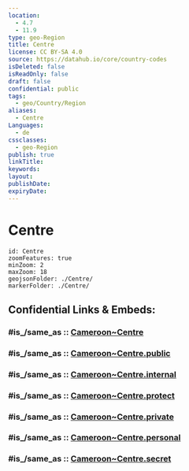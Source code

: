 ```yaml
---
location:
  - 4.7
  - 11.9
type: geo-Region
title: Centre
license: CC BY-SA 4.0
source: https://datahub.io/core/country-codes
isDeleted: false
isReadOnly: false
draft: false
confidential: public
tags:
  - geo/Country/Region
aliases:
  - Centre
Languages:
  - de
cssclasses:
  - geo-Region
publish: true
linkTitle:
keywords:
layout:
publishDate:
expiryDate:
---
```


# Centre

```leaflet
id: Centre
zoomFeatures: true 
minZoom: 2 
maxZoom: 18
geojsonFolder: ./Centre/
markerFolder: ./Centre/
```


## Confidential Links & Embeds: 

### #is_/same_as :: [Cameroon~Centre](/_Standards/Earth/Continent/Africa/Africa~Central/Cameroon/regions~Cameroon/Cameroon~Centre.md) 

### #is_/same_as :: [Cameroon~Centre.public](/_public/Earth/Continent/Africa/Africa~Central/Cameroon/regions~Cameroon/Cameroon~Centre.public.md) 

### #is_/same_as :: [Cameroon~Centre.internal](/_internal/Earth/Continent/Africa/Africa~Central/Cameroon/regions~Cameroon/Cameroon~Centre.internal.md) 

### #is_/same_as :: [Cameroon~Centre.protect](/_protect/Earth/Continent/Africa/Africa~Central/Cameroon/regions~Cameroon/Cameroon~Centre.protect.md) 

### #is_/same_as :: [Cameroon~Centre.private](/_private/Earth/Continent/Africa/Africa~Central/Cameroon/regions~Cameroon/Cameroon~Centre.private.md) 

### #is_/same_as :: [Cameroon~Centre.personal](/_personal/Earth/Continent/Africa/Africa~Central/Cameroon/regions~Cameroon/Cameroon~Centre.personal.md) 

### #is_/same_as :: [Cameroon~Centre.secret](/_secret/Earth/Continent/Africa/Africa~Central/Cameroon/regions~Cameroon/Cameroon~Centre.secret.md)

